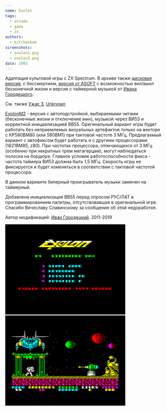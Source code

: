 ```yaml
---
name: Exolon
tags:
  - arcade
  - game
  - zx
authors:
  - kitchenkom
screenshots:
  - exolon1.png
  - exolon2.png
date: 1993
---
```

Адаптация культовой игры с ZX Spectrum.
В архиве также [дисковая версия](exolod.com), с бессмертием, [версия от ASOFT](exolon_asoft.rom) с возможностью вкл/выкл бесконечной жизни
и версия с таймерной музыкой от [Ивана Городецкого](/authors/gorodetskyi).

См. также [Ужас 3](uzhas3), [Unknown](unknown)

[ExolonM2](exolon_m2.rom) - версия с автоподстройкой, выбираемыми читами (бесконечные жизни и отключение мин),
музыкой через ВИ53 и корректной инициализацией ВВ55.
Оригинальный вариант игры будет работать без неприемлемых визуальных артефактов только на векторе с КР580ВМ80 (или 580ВМ1) при тактовой частоте 3 МГц.
Предлагаемый вариант с автофиксом будет работать и c другими процессорами (1821ВМ85, z80).
При частотах процессора, отличающихся от 3 МГц (особенно при некратных трем мегагерцам), могут наблюдаться полоски на бордюре.
Главное условие работоспособности фикса - частота таймера ВИ53 должна быть 1,5 МГц.
Скорость игры не фиксируется и будет изменяться в соответствии с тактовой частотой процессора.

В данном варианте биперный проигрыватель музыки заменен на таймерный.

Добавлена инициализация ВВ55 перед опросом РУС/ЛАТ и программированием палитры, отсутствовавшая в оригинальной игре.
Спасибо Вячеславу Славинскому за сообщение об этой недоработке.

Автор модификаций: [Иван Городецкий](/authors/gorodetskyi). 2011-2019

![Screenshot 1](exolon1.png)
![Screenshot 2](exolon2.png)
